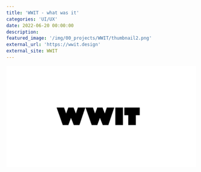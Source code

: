 ```yaml
---
title: 'WWIT - what was it'
categories: 'UI/UX'
date: 2022-06-20 00:00:00
description: 
featured_image: '/img/00_projects/WWIT/thumbnail2.png'
external_url: 'https://wwit.design'
external_site: WWIT
---
```

![](/img/00_projects/WWIT/thumbnail.png)


